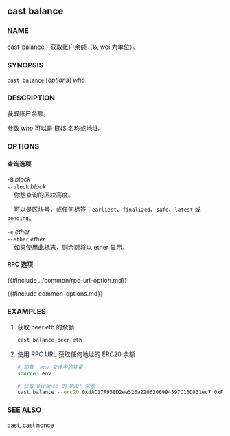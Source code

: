## cast balance

### NAME

cast-balance - 获取账户余额（以 wei 为单位）。

### SYNOPSIS

``cast balance`` [*options*] *who*

### DESCRIPTION

获取账户余额。

参数 *who* 可以是 ENS 名称或地址。

### OPTIONS

#### 查询选项

`-B` *block*  
`--block` *block*  
&nbsp;&nbsp;&nbsp;&nbsp;你想查询的区块高度。

&nbsp;&nbsp;&nbsp;&nbsp;可以是区块号，或任何标签：`earliest`、`finalized`、`safe`、`latest` 或 `pending`。

`-e` *ether*  
`--ether` *ether*  
&nbsp;&nbsp;&nbsp;&nbsp;如果使用此标志，则余额将以 ether 显示。

#### RPC 选项

{{#include ../common/rpc-url-option.md}}

{{#include common-options.md}}

### EXAMPLES

1. 获取 beer.eth 的余额
    ```sh
    cast balance beer.eth
    ```
2. 使用 RPC URL 获取任何地址的 ERC20 余额
    ```sh
    # 加载 .env 文件中的变量
    source .env

    # 获取 Binance 的 USDT 余额
    cast balance --erc20 0xdAC17F958D2ee523a2206206994597C13D831ec7 0xF977814e90dA44bFA03b6295A0616a897441aceC --rpc-url $MAINNET_RPC_URL
    ```

### SEE ALSO

[cast](./cast.md), [cast nonce](./cast-nonce.md)